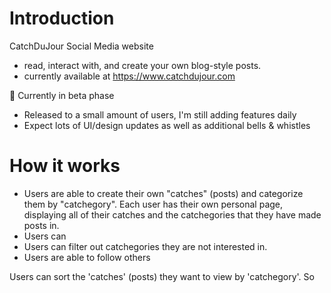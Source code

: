# Introduction

CatchDuJour Social Media website 
  - read, interact with, and create your own blog-style posts.
  - currently available at https://www.catchdujour.com

🚧 Currently in beta phase
  - Released to a small amount of users, I'm still adding features daily
  - Expect lots of UI/design updates as well as additional bells & whistles
  
# How it works
  - Users are able to create their own "catches" (posts) and categorize them by "catchegory".  Each user has their own personal page, displaying all of their catches and the catchegories that they have made posts in.
  - Users can 
  - Users can filter out catchegories they are not interested in.
  - Users are able to follow others 

Users can sort the 'catches' (posts) they want to view by 'catchegory'.  So
 
 
